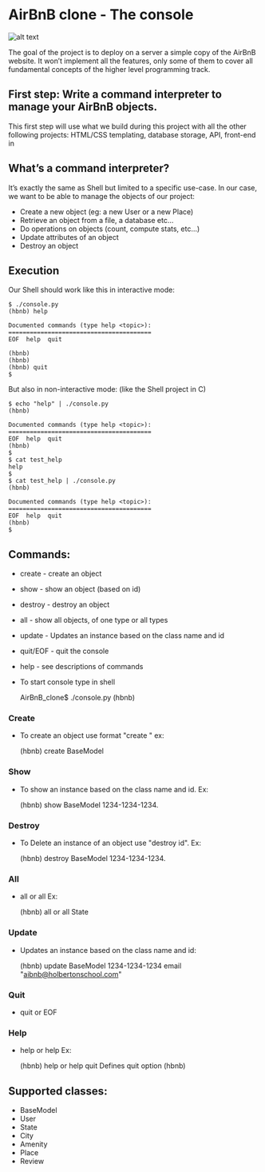 # AirBnB clone - The console

![alt text](https://s3.amazonaws.com/alx-intranet.hbtn.io/uploads/medias/2018/6/65f4a1dd9c51265f49d0.png?X-Amz-Algorithm=AWS4-HMAC-SHA256&X-Amz-Credential=AKIARDDGGGOUSBVO6H7D%2F20240308%2Fus-east-1%2Fs3%2Faws4_request&X-Amz-Date=20240308T102803Z&X-Amz-Expires=86400&X-Amz-SignedHeaders=host&X-Amz-Signature=90fc037337e69adf25d50b10629f2875597aa63a04a35c3bba90f0a81cfaa010)

The goal of the project is to deploy on a server a simple copy of the AirBnB website.
It won’t implement all the features, only some of them to cover all fundamental concepts of the higher level programming track.

## First step: Write a command interpreter to manage your AirBnB objects.
This first step will use what we build during this project with all the other following projects: HTML/CSS templating, database storage, API, front-end in

## What’s a command interpreter?
It’s exactly the same as Shell but limited to a specific use-case. In our case, we want to be able to manage the objects of our project:

* Create a new object (eg: a new User or a new Place)
* Retrieve an object from a file, a database etc…
* Do operations on objects (count, compute stats, etc…)
* Update attributes of an object
* Destroy an object

## Execution
Our Shell should work like this in interactive mode:

	$ ./console.py
	(hbnb) help

	Documented commands (type help <topic>):
	========================================
	EOF  help  quit

	(hbnb) 
	(hbnb) 
	(hbnb) quit
	$

But also in non-interactive mode: (like the Shell project in C)

	$ echo "help" | ./console.py
	(hbnb)

	Documented commands (type help <topic>):
	========================================
	EOF  help  quit
	(hbnb) 
	$
	$ cat test_help
	help
	$
	$ cat test_help | ./console.py
	(hbnb)

	Documented commands (type help <topic>):
	========================================
	EOF  help  quit
	(hbnb) 
	$

## Commands:
* create - create an object
* show - show an object (based on id)
* destroy - destroy an object
* all - show all objects, of one type or all types
* update - Updates an instance based on the class name and id
* quit/EOF - quit the console
* help - see descriptions of commands
* To start console type in shell

    AirBnB_clone$ ./console.py
    (hbnb) 

### Create
- To create an object use format "create <ClassName>" ex:

	(hbnb) create BaseModel

### Show
- To show an instance based on the class name and id. Ex: 

	(hbnb) show BaseModel 1234-1234-1234.

### Destroy
- To Delete an instance of an object use "destroy <ClassName> id". Ex: 

	(hbnb) destroy BaseModel 1234-1234-1234.

### All
- all or all <class name> Ex: 

	(hbnb) all or all State

### Update
- Updates an instance based on the class name and id:

	(hbnb) update BaseModel 1234-1234-1234 email "aibnb@holbertonschool.com"

### Quit
- quit or EOF

### Help
- help or help <command> Ex: 

	(hbnb) help or help quit
	 Defines quit option
	(hbnb) 

## Supported classes:
* BaseModel
* User
* State
* City
* Amenity
* Place
* Review
